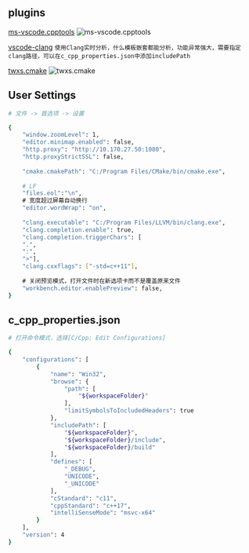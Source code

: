 ## plugins
[ms-vscode.cpptools](https://marketplace.visualstudio.com/items?itemName=ms-vscode.cpptools)
![ms-vscode.cpptools](https://ms-vscode.gallerycdn.vsassets.io/extensions/ms-vscode/cpptools/0.17.0/1525737226765/Microsoft.VisualStudio.Services.Icons.Default)

[vscode-clang](https://marketplace.visualstudio.com/items?itemName=mitaki28.vscode-clang)
`使用Clang实时分析，什么模板嵌套都能分析，功能异常强大，需要指定clang路径，可以在c_cpp_properties.json中添加includePath`

[twxs.cmake](https://marketplace.visualstudio.com/items?itemName=twxs.cmake)
![twxs.cmake](https://twxs.gallerycdn.vsassets.io/extensions/twxs/cmake/0.0.17/1488841920286/Microsoft.VisualStudio.Services.Icons.Default)

## User Settings
```bash
# 文件 -> 首选项 -> 设置

{
    "window.zoomLevel": 1,
    "editor.minimap.enabled": false,
    "http.proxy": "http://10.170.27.50:1080",
    "http.proxyStrictSSL": false,
    
    "cmake.cmakePath": "C:/Program Files/CMake/bin/cmake.exe",
    
    # LF
    "files.eol":"\n",
    # 宽度超过屏幕自动换行
    "editor.wordWrap": "on",
    
    "clang.executable": "C:/Program Files/LLVM/bin/clang.exe",
    "clang.completion.enable": true,
    "clang.completion.triggerChars": [
    ".",
    ":",
    ">"],
    "clang.cxxflags": ["-std=c++11"],
    
    # 关闭预览模式，打开文件时在新选项卡而不是覆盖原来文件
    "workbench.editor.enablePreview": false,
}
```

## c_cpp_properties.json
```bash
# 打开命令模式，选择[C/Cpp: Edit Configurations]

{
    "configurations": [
        {
            "name": "Win32",
            "browse": {
                "path": [
                    "${workspaceFolder}"
                ],
                "limitSymbolsToIncludedHeaders": true
            },
            "includePath": [
                "${workspaceFolder}",
                "${workspaceFolder}/include",
                "${workspaceFolder}/build"
            ],
            "defines": [
                "_DEBUG",
                "UNICODE",
                "_UNICODE"
            ],
            "cStandard": "c11",
            "cppStandard": "c++17",
            "intelliSenseMode": "msvc-x64"
        }
    ],
    "version": 4
}
```
